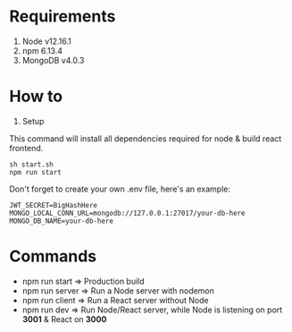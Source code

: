 # Requirements

1. Node v12.16.1
2. npm 6.13.4
3. MongoDB v4.0.3

# How to

1. Setup

This command will install all dependencies required for node & build react frontend.

```
sh start.sh  
npm run start
```

Don't forget to create your own .env file, here's an example:

```
JWT_SECRET=BigHashHere
MONGO_LOCAL_CONN_URL=mongodb://127.0.0.1:27017/your-db-here
MONGO_DB_NAME=your-db-here
```

# Commands

* npm run start => Production build
* npm run server => Run a Node server with nodemon
* npm run client => Run a React server without Node
* npm run dev => Run Node/React server, while Node is listening on port **3001** & React on **3000**
